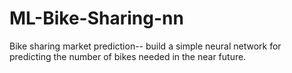 # ML-Bike-Sharing-nn
Bike sharing market prediction-- build a simple neural network for predicting the number of bikes needed in the near future. 
